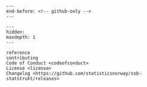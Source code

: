 ```{include} ../README.md
---
end-before: <!-- github-only -->
---
```

[license]: license
[contributor guide]: contributing
[command-line reference]: reference
[theory reference]: theory

```{toctree}
---
hidden:
maxdepth: 1
---

reference
contributing
Code of Conduct <codeofconduct>
License <license>
Changelog <https://github.com/statisticsnorway/ssb-statstrukt/releases>
```
